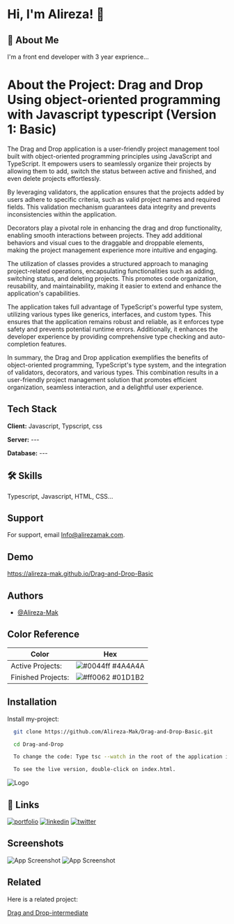 
# Hi, I'm Alireza! 👋


## 🚀 About Me
I'm a front end developer with 3 year exprience...


# About the Project: Drag and Drop Using object-oriented programming with Javascript typescript (Version 1: Basic)


The Drag and Drop application is a user-friendly project management tool built with object-oriented programming principles using JavaScript and TypeScript. It empowers users to seamlessly organize their projects by allowing them to add, switch the status between active and finished, and even delete projects effortlessly.

By leveraging validators, the application ensures that the projects added by users adhere to specific criteria, such as valid project names and required fields. This validation mechanism guarantees data integrity and prevents inconsistencies within the application.

Decorators play a pivotal role in enhancing the drag and drop functionality, enabling smooth interactions between projects. They add additional behaviors and visual cues to the draggable and droppable elements, making the project management experience more intuitive and engaging.

The utilization of classes provides a structured approach to managing project-related operations, encapsulating functionalities such as adding, switching status, and deleting projects. This promotes code organization, reusability, and maintainability, making it easier to extend and enhance the application's capabilities.

The application takes full advantage of TypeScript's powerful type system, utilizing various types like generics, interfaces, and custom types. This ensures that the application remains robust and reliable, as it enforces type safety and prevents potential runtime errors. Additionally, it enhances the developer experience by providing comprehensive type checking and auto-completion features.

In summary, the Drag and Drop application exemplifies the benefits of object-oriented programming, TypeScript's type system, and the integration of validators, decorators, and various types. This combination results in a user-friendly project management solution that promotes efficient organization, seamless interaction, and a delightful user experience.
## Tech Stack

**Client:** Javascript, Typscript, css

**Server:** ---

**Database:** ---


## 🛠 Skills
Typescript, Javascript, HTML, CSS...


## Support

For support, email Info@alirezamak.com.


## Demo

https://alireza-mak.github.io/Drag-and-Drop-Basic


## Authors

- [@Alireza-Mak](https://www.github.com/Alireza-Mak)

## Color Reference

| Color                            | Hex                                                                |
| -----------------              | ------------------------------------------------------------------       |
| Active Projects: | ![#0044ff](https://via.placeholder.com/10/0044ff?text=+) #4A4A4A |
| Finished Projects: | ![#ff0062](https://via.placeholder.com/10/ff0062?text=+) #01D1B2 |



## Installation

Install my-project:

```bash
  git clone https://github.com/Alireza-Mak/Drag-and-Drop-Basic.git
```

```bash
  cd Drag-and-Drop

```
```bash
  To change the code: Type tsc --watch in the root of the application in the terminal.
```
```bash
  To see the live version, double-click on index.html.
```

    
![Logo](https://alirezamak.com/wp-content/uploads/fav-icon-final-e1685159385524.png)


## 🔗 Links
[![portfolio](https://img.shields.io/badge/my_portfolio-000?style=for-the-badge&logo=ko-fi&logoColor=white)](https://alirezamak.com/)
[![linkedin](https://img.shields.io/badge/linkedin-0A66C2?style=for-the-badge&logo=linkedin&logoColor=white)](https://www.linkedin.com/in/alireza-mak/)
[![twitter](https://img.shields.io/badge/email-1DA1F2?style=for-the-badge&logo=mail.Ru&logoColor=white)](info@alirezamak.com)


## Screenshots

![App Screenshot](http://alirezamak.com/wp-content/uploads/Drag-and-Drop-1-scaled.jpg)
![App Screenshot](http://alirezamak.com/wp-content/uploads/Drag-and-Drop-2-scaled.jpg)


## Related

Here is a related project:

[Drag and Drop-intermediate](https://github.com/Alireza-Mak/Drag-and-Drop-intermediate)



